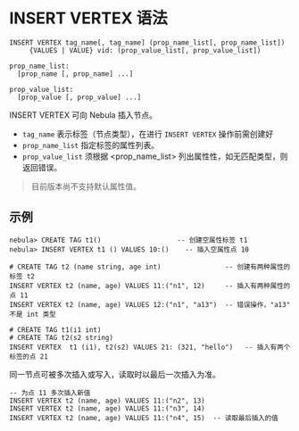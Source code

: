 # INSERT VERTEX 语法

```ngql
INSERT VERTEX tag_name[, tag_name] (prop_name_list[, prop_name_list])
     {VALUES | VALUE} vid: (prop_value_list[, prop_value_list])

prop_name_list:
  [prop_name [, prop_name] ...]

prop_value_list:
  [prop_value [, prop_value] ...]
```

INSERT VERTEX 可向 Nebula 插入节点。

- `tag_name` 表示标签（节点类型），在进行 `INSERT VERTEX` 操作前需创建好
- `prop_name_list` 指定标签的属性列表。
- `prop_value_list` 须根据 <prop_name_list> 列出属性性，如无匹配类型，则返回错误。

> 目前版本尚不支持默认属性值。

## 示例

```ngql
nebula> CREATE TAG t1()                   -- 创建空属性标签 t1
nebula> INSERT VERTEX t1 () VALUES 10:()    -- 插入空属性点 10
```

```ngql
# CREATE TAG t2 (name string, age int)                -- 创建有两种属性的标签 t2
INSERT VERTEX t2 (name, age) VALUES 11:("n1", 12)     -- 插入有两种属性的点 11
INSERT VERTEX t2 (name, age) VALUES 12:("n1", "a13")  -- 错误操作，"a13" 不是 int 类型
```

```ngql
# CREATE TAG t1(i1 int)
# CREATE TAG t2(s2 string)
INSERT VERTEX  t1 (i1), t2(s2) VALUES 21: (321, "hello")   -- 插入有两个标签的点 21
```

同一节点可被多次插入或写入，读取时以最后一次插入为准。

```ngql
-- 为点 11 多次插入新值
INSERT VERTEX t2 (name, age) VALUES 11:("n2", 13)
INSERT VERTEX t2 (name, age) VALUES 11:("n3", 14)
INSERT VERTEX t2 (name, age) VALUES 11:("n4", 15)  -- 读取最后插入的值
```

